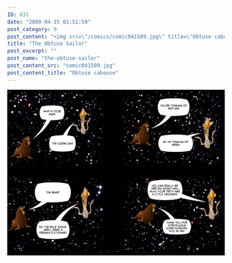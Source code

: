 ```yaml
---
ID: 631
date: "2009-04-15 01:51:59"
post_category: 0
post_content: "<img src=\"/comics/comic041509.jpg\" title=\"Obtuse caboose\" />"
title: "The Obtuse Sailor"
post_excerpt: ""
post_name: "the-obtuse-sailor"
post_content_src: "comic041509.jpg"
post_content_title: "Obtuse caboose"
---
```



[![Obtuse caboose](/comics-hi-res/comic041509.jpg)](/comics-hi-res/comic041509.jpg)
